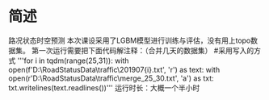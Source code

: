# 简述
路况状态时空预测
本次课设采用了LGBM模型进行训练与评估，没有用上topo数据集。
第一次运行需要把下面代码解注释：（合并几天的数据集）
#采用写入的方式
'''for i in tqdm(range(25,31)):
    with open(f'D:\\RoadStatusData\\traffic\\201907{i}.txt', 'r') as text:
      with open(r'D:\RoadStatusData\traffic\merge_25_30.txt', 'a') as txt:
        txt.writelines(text.readlines())'''
运行时长：大概一个半小时

